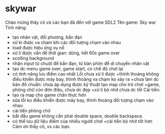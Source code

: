 # skywar
Chào mừng thây cô và các bạn đã đến với game SDL2
Tên game: Sky war
Tính năng:
+ tạo nhân vật, đối phương, bắn đạn
+ xử kí được va cham khi các đối tượng chạm vào nhau
+ load được hiệu ứng vụ nổ
+ xử lí được vấn đề thời gian: dừng, hết 60s game over
+ scolling background
+ nhận input từ chuột để bắn đạn, từ bàn phím để di chuyển nhân vật
+ tạo dc menu game over, game start, có chế độ chơi lại
+ có tính năng lưu điểm cao nhất
  Lỗi chưa xử lí được
+thỉnh thoảng không điều khiển được máy bay, thỉnh thoảng va chạm ko xảy ra
+chưa làm dc bản đồ chuẩn: chưa áp dụng được kỹ thuật tạo map cho trò chơi
+game, phông chữ còn đơn điệu, chưa dc đẹp
+xử lí bộ nhớ chưa dc tốt
  Cải tiến:
+ tạo ra map cho game chân thực hơn
+ sửa lỗi ko điều khiển được máy bay, thỉnh thoảng đối tượng chạm vào nhau
+ cải tiến phông chữ
+ bắt đầu game không cần phải double space, double backspace.
+ có thể lưu dữ liệu điểm của nhiều người chơi
+cải tiến bộ nhớ tốt hơn
Cảm ơn thầy cô, vs các bạn.

